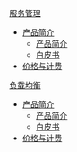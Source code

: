 [服务管理]()

  * [产品简介]()
  	* [产品简介](容器服务/服务管理/产品简介/产品简介.md)
  	* [白皮书](容器服务/服务管理/产品简介/白皮书.md)
  * [价格与计费](容器服务/服务管理/价格与计费.md)

[负载均衡]()
  
  * [产品简介]()
  	* [产品简介](容器服务/负载均衡/产品简介/产品简介.md)
  	* [白皮书](容器服务/负载均衡/产品简介/白皮书.md)
  * [价格与计费](容器服务/负载均衡/价格与计费.md)